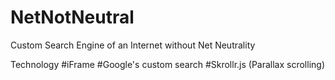 NetNotNeutral
=============

Custom Search Engine of an Internet without Net Neutrality

Technology
#iFrame
#Google's custom search
#Skrollr.js (Parallax scrolling)
